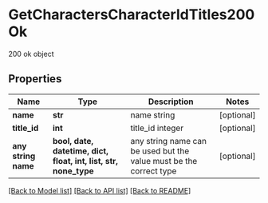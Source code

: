 # GetCharactersCharacterIdTitles200Ok

200 ok object

## Properties
Name | Type | Description | Notes
------------ | ------------- | ------------- | -------------
**name** | **str** | name string | [optional] 
**title_id** | **int** | title_id integer | [optional] 
**any string name** | **bool, date, datetime, dict, float, int, list, str, none_type** | any string name can be used but the value must be the correct type | [optional]

[[Back to Model list]](../README.md#documentation-for-models) [[Back to API list]](../README.md#documentation-for-api-endpoints) [[Back to README]](../README.md)


